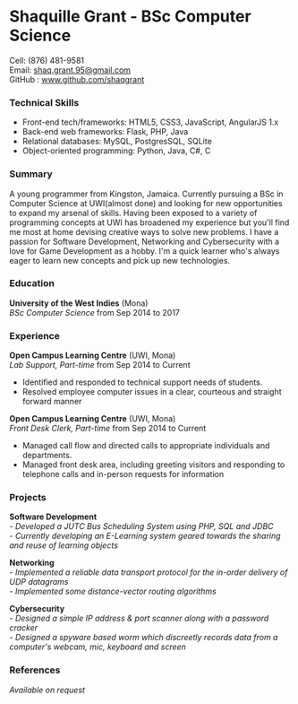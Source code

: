 # Shaquille Grant - BSc Computer Science
Cell:  (876) 481-9581  
Email: shaq.grant.95@gmail.com     
GitHub : www.github.com/shaqgrant

### Technical Skills
* Front-end tech/frameworks: HTML5, CSS3, JavaScript, AngularJS 1.x
* Back-end web frameworks: Flask, PHP, Java
* Relational databases: MySQL, PostgresSQL, SQLite
* Object-oriented programming: Python, Java, C\#, C

### Summary
A young programmer from Kingston, Jamaica. Currently pursuing a BSc in Computer Science at UWI(almost done) and looking for new opportunities to expand my arsenal of skills. Having been exposed to a variety of programming concepts at UWI has broadened my experience but you'll find me most at home devising creative ways to solve new problems. I have a passion for Software Development, Networking and Cybersecurity with a love for Game Development as a hobby. I'm a quick learner who's always eager to learn new concepts and pick up new technologies.

### Education
**University of the West Indies** (Mona)  
*BSc Computer Science* from Sep 2014 to 2017

### Experience
**Open Campus Learning Centre** (UWI, Mona)  
*Lab Support, Part-time* from Sep 2014 to Current
* Identified and responded to technical support needs of students.
* Resolved employee computer issues in a clear, courteous and straight forward manner

**Open Campus Learning Centre** (UWI, Mona)  
*Front Desk Clerk, Part-time* from Sep 2014 to Current
* Managed call flow and directed calls to appropriate individuals and departments.
* Managed front desk area, including greeting visitors and responding to telephone calls and in-person requests for information

### Projects
**Software Development**  
*- Developed a JUTC Bus Scheduling System using PHP, SQL and JDBC*  
*- Currently developing an E-Learning system geared towards the sharing and reuse of learning objects*

**Networking**  
*- Implemented a reliable data transport protocol for the in-order delivery of UDP datagrams*  
*- Implemented some distance-vector routing algorithms*

**Cybersecurity**  
*- Designed a simple IP address & port scanner along with a password cracker*  
*- Designed a spyware based worm which discreetly records data from a computer's webcam, mic, keyboard and screen*

### References
*Available on request*
